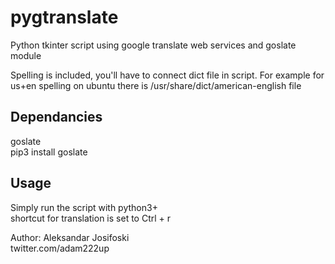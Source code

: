 # pygtranslate
Python tkinter script using google translate web services and goslate module
  
Spelling is included, you'll have to connect dict file in script. For example for us+en spelling on ubuntu there is /usr/share/dict/american-english file  
  
## Dependancies  
goslate  
pip3 install goslate  


## Usage
Simply run the script with python3+  
shortcut for translation is set to Ctrl + r

Author: Aleksandar Josifoski  
twitter.com/adam222up  
